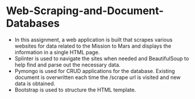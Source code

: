 # Web-Scraping-and-Document-Databases

* In this assignment, a web application is built that scrapes various websites for data related to the Mission to Mars and displays the information in a single HTML page.
* Splinter is used to navigate the sites when needed and BeautifulSoup to help find and parse out the necessary data.
* Pymongo is used for CRUD applications for the database. Existing document is overwritten each time the /scrape url is visited and new data is obtained.
* Bootstrap is used to structure the HTML template.
